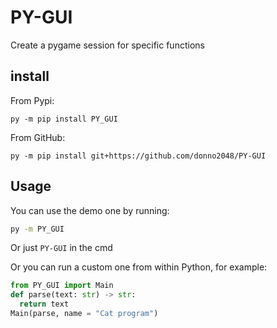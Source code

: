 # PY-GUI

Create a pygame session for specific functions

## install

From Pypi:

`py -m pip install PY_GUI`

From GitHub:

`py -m pip install git+https://github.com/donno2048/PY-GUI`

## Usage

You can use the demo one by running:

```bat
py -m PY_GUI
```

Or just `PY-GUI` in the cmd

Or you can run a custom one from within Python, for example:

```py
from PY_GUI import Main
def parse(text: str) -> str:
  return text
Main(parse, name = "Cat program")
```
